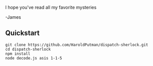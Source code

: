 I hope you've read all my favorite mysteries

-James

## Quickstart

```
git clone https://github.com/HaroldPutman/dispatch-sherlock.git
cd dispatch-sherlock
npm install
node decode.js asis 1-1-5
```
